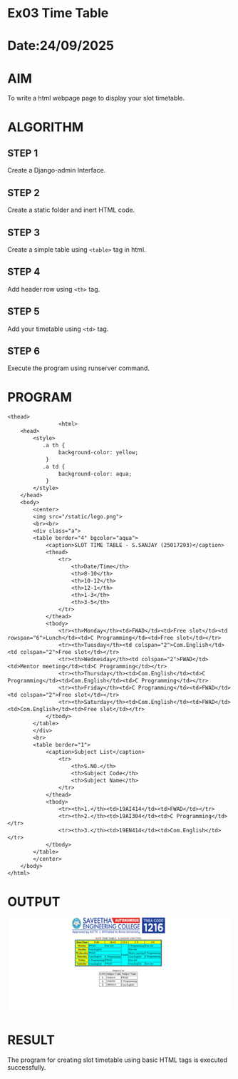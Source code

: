 # Ex03 Time Table
# Date:24/09/2025
# AIM
To write a html webpage page to display your slot timetable.

# ALGORITHM
## STEP 1
Create a Django-admin Interface.

## STEP 2
Create a static folder and inert HTML code.

## STEP 3
Create a simple table using `<table>` tag in html.

## STEP 4
Add header row using `<th>` tag.

## STEP 5
Add your timetable using `<td>` tag.

## STEP 6
Execute the program using runserver command.

# PROGRAM
```
<thead>
                <html>
    <head>
        <style>
           .a th {
                background-color: yellow;
            }
           .a td {
                background-color: aqua;
            }
        </style>
    </head>
    <body>
        <center>
        <img src="/static/logo.png">
        <br><br>
        <div class="a">
        <table border="4" bgcolor="aqua">
            <caption>SLOT TIME TABLE - S.SANJAY (25017293)</caption>
            <thead>
                <tr>
                    <th>Date/Time</th>
                    <th>8-10</th>
                    <th>10-12</th>
                    <th>12-1</th>
                    <th>1-3</th>
                    <th>3-5</th>
                </tr> 
            </thead>
            <tbody>
                <tr><th>Monday</th><td>FWAD</td><td>Free slot</td><td rowspan="6">Lunch</td><td>C Programming</td><td>Free slot</td></tr>
                <tr><th>Tuesday</th><td colspan="2">Com.English</td><td colspan="2">Free slot</td></tr>
                <tr><th>Wednesday</th><td colspan="2">FWAD</td><td>Mentor meeting</td><td>C Programming</td></tr>
                <tr><th>Thursday</th><td>Com.English</td><td>C Programming</td><td>Com.English</td><td>C Programming</td></tr>
                <tr><th>Friday</th><td>C Programming</td><td>FWAD</td><td colspan="2">Free slot</td></tr>
                <tr><th>Saturday</th><td>Com.English</td><td>FWAD</td><td>Com.English</td><td>Free slot</td></tr>
            </tbody>
        </table>
        </div>
        <br>
        <table border="1">
            <caption>Subject List</caption>
                <tr>
                    <th>S.NO.</th>
                    <th>Subject Code</th>
                    <th>Subject Name</th>
                </tr>
            </thead>
            <tbody>
                <tr><th>1.</th><td>19AI414</td><td>FWAD</td></tr>
                <tr><th>2.</th><td>19AI304</td><td>C Programming</td></tr>
                <tr><th>3.</th><td>19EN414</td><td>Com.English</td></tr>
            </tbody>
        </table>
        </center>
    </body>
</html>
```
# OUTPUT
![alt text](<Screenshot 2025-09-24 092644.png>)
# RESULT
The program for creating slot timetable using basic HTML tags is executed successfully.
